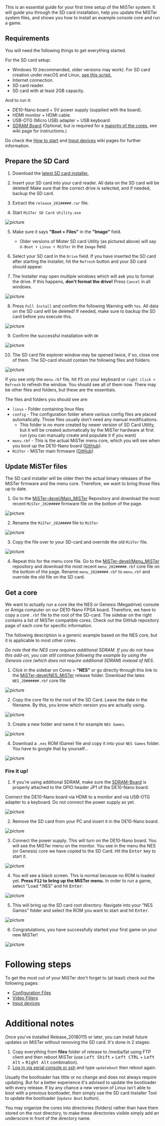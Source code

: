 This is an essential guide for your first time setup of the MiSTer system. It will guide you through the SD card installation, help you update the MiSTer system files, and shows you how to install an example console core and run a game. 

## Requirements
You will need the following things to get everything started.

For the SD card setup:
* Windows 10 (recommended, older versions may work). For SD card creation under macOS and Linux, [see this script.](https://github.com/michaelshmitty/SD-Installer-macos_MiSTer)
* Internet connection. 
* SD card reader. 
* SD card with at least 2GB capacity.

And to run it:
* DE10-Nano board + 5V power supply (supplied with the board). 
* HDMI monitor + HDMI cable. 
* USB-OTG (Micro USB) adapter + USB keyboard. 
* [SDRAM Board](SDRAM-Board) (Optional, but is required for a [majority of the cores](SDRAM-Requirement-by-cores), see wiki page for instructions.)

Do check the [How to start](How-to-start-with-MiSTer) and [Input devices](Input-devices) wiki pages for further information. 

## Prepare the SD Card

1. Download the [latest SD card installer.](https://github.com/MiSTer-devel/SD-Installer-Win64_MiSTer)

2. Insert your SD card into your card reader. All data on the SD card will be deleted! Make sure that the correct drive is selected, and if needed, backup the SD card. 

3. Extract the `release_201#####.rar` file.

4. Start `MiSTer SD Card Utility.exe`

 ![picture](pictures/setup-windows_sd-card_installer_window.png)

5. Make sure it says **"Boot + Files"** in the **"Image"** field.
   - Older versions of Mister SD card Utility (as pictured above) will say `U-Boot + Linux + MiSTer` in the `Image` field.

6. Select your SD card in the `Drive` field. If you have inserted the SD card after starting the Installer, hit the  `Refresh` button and your SD card should appear.

7. The Installer may open multiple windows which will ask you to format the drive. If this happens, **don't format the drive!** Press `Cancel` in all windows.

 ![picture](pictures/setup-windows_sd-card_installer_close_format.png)

8. Press `Full Install` and confirm the following Warning with `Yes`. All data on the SD card will be deleted! If needed, make sure to backup the SD card before you execute this. 

 ![picture](pictures/setup-windows_sd-card_installer_warning.png)

9. Confirm the successful installation with `OK`

  ![picture](pictures/setup-windows_sd-card_installer_install_success.png)

10. The SD card file explorer window may be opened twice, if so, close one of them. The SD-card should contain the following files and folders:

 ![picture](pictures/setup-windows_sd-card_installer_sd-card_content.png)

 If you see only the `menu.rbf` file, hit <kbd>F5</kbd> on your keyboard or `right click > Refresh` to refresh the window. You should see all of them now. There may be other files and folders, but these are the essentials. 

 The files and folders you should see are:
 * `linux` - Folder containing linux files
 * `config` - The configuration folder where various config files are placed automatically. Those files usually don't need any manual modifications.
   - This folder is no more created by newer version of SD Card Utility, but it will be created automatically by the MiSTer hardware at first run (you can manually create and populate it if you want)
 * `menu.rbf` - This is the actual MiSTer menu core, which you will see when you boot up the DE10-Nano board  ([GitHub](https://github.com/MiSTer-devel/Menu_MiSTer/tree/master/releases)).
 * `MiSTer` - MiSTer main firmware ([GitHub](https://github.com/MiSTer-devel/Main_MiSTer/tree/master/releases))


## Update MiSTer files

The SD card installer will be older then the actual binary releases of the MiSTer firmware and the menu core. Therefore, we want to bring those files up to date.

1. Go to the [MiSTer-devel/Main_MiSTer](https://github.com/MiSTer-devel/Main_MiSTer/tree/master/releases) Repository and download the most recent `MiSTer_202#####` firmware file on the bottom of the page.

 ![picture](pictures/setup-windows_mister-files-update_download-firmware.png)

2. Rename the `MiSTer_202#####` file to `MiSTer`

 ![picture](pictures/setup-windows_mister-files-update_rename-firmware.png)

3. Copy the file over to your SD-card and override the old `MiSTer` file.

 ![picture](pictures/setup-windows_mister-files-update_override.png)

4. Repeat this for the menu core file. Go to the [MiSTer-devel/Menu_MiSTer](https://github.com/MiSTer-devel/Menu_MiSTer/tree/master/releases) repository and download the most recent `menu_202#####.rbf` core file on the bottom of the page. Rename `menu_202#####.rbf` to `menu.rbf` and override the old file on the SD card.

## Get a core

We want to actually run a core like the NES or Genesis (Megadrive) console or Amiga computer on our DE10-Nano FPGA board. Therefore, we have to copy a core `.rbf` file to the root of the SD-card. The sidebar on the right contains a list of MiSTer compatible cores. Check out the GitHub repository page of each core for specific information. 

The following description is a generic example based on the NES core, but it is applicable to most other cores.

*Do note that the NES core requires additional SDRAM. If you do not have this add-on, you can still continue following the example by using the Genesis core (which does not require additional SDRAM) instead of NES.* 

1. Click in the sidebar on Cores > **"NES"** or go directly through this link to the [MiSTer-devel/NES_MiSTer](https://github.com/MiSTer-devel/NES_MiSTer/tree/master/releases) release folder. Download the lates `NES_20######.rbf` core file

 ![picture](pictures/setup-core_download-nes.png)

2. Copy the core file to the root of the SD Card. Leave the date in the filename. By this, you know which version you are actually using.

 ![picture](pictures/setup-core_copy-nes-to-sd.png)

3. Create a new folder and name it for example `NES Games`.

 ![picture](pictures/setup-core_create-folder.png)

4. Download a `.nes` ROM (Game) file and copy it into your `NES Games` folder. You have to google that by yourself...

 ![picture](pictures/setup-core_copy-rom-to-sd.png)

### Fire it up!

1. If you're using additional SDRAM, make sure the [SDRAM-Board](SDRAM-Board) is properly attached to the GPIO header JP1 of the DE10-Nano board. 

Connect the DE10-Nano board via HDMI to a monitor and via USB-OTG adapter to a keyboard. Do not connect the power supply as yet.

 ![picture](pictures/setup-fireup_connect-it.jpg)

2. Remove the SD card from your PC and insert it in the DE10-Nano board.

 ![picture](pictures/setup-fireup_insert-sd.jpg)

3. Connect the power supply. This will turn on the DE10-Nano board. You will see the MiSTer menu on the monitor. You see in the menu the NES (or Genesis) core we have copied to the SD Card. Hit the <kbd>Enter</kbd> key to start it.

 ![picture](pictures/setup-fireup_mister-menu.jpg)

4. You will see a black screen. This is normal because no ROM is loaded yet. **Press <kbd>F12</kbd> to bring up the MiSTer menu.** In order to run a game, select "Load *.NES" and hit <kbd>Enter</kbd>.

 ![picture](pictures/setup-fireup_nes-main-menu.jpg)

5. This will bring up the SD card root directory. Navigate into your "NES Games" folder and select the ROM you want to start and hit <kbd>Enter</kbd>.

 ![picture](pictures/setup-fireup_nes-select-rom.jpg)

6. Congratulations, you have successfully started your first game on your new MiSTer!

 ![picture](pictures/setup-fireup_nes-rom-running.jpg)

# Following steps

To get the most out of your MiSTer don't forget to (at least) check out the following pages:
- [Configuration Files](Configuration-Files)
- [Video Filters](https://github.com/MiSTer-devel/Main_MiSTer/wiki/HDMI-Scaler-Custom-Filter-Coefficients)
- [Input devices](Input-devices)

# Additional notes
Once you've installed Release_20180115 or later, you can install future updates on MiSTer without removing the SD card. It's done in 2 stages:
1) Copy everything from **files** folder of release to /media/fat using FTP client and then reboot MiSTer (use <kbd>Left Shift</kbd> + <kbd>Left CTRL</kbd> + <kbd>Left Alt</kbd> + <kbd>Right Alt</kbd> combination).
2) [Log in via serial console or ssh](Network-access) and type `updateboot` then reboot again.

Usually the bootloader has little or no change and does not always require updating. But for a better experience it's advised to update the bootloader with every release. If by any chance a new version of Linux isn't able to boot with a previous bootloader, then simply use the SD card Installer Tool to update the bootloader (`Update Boot` button).

You may organize the cores into directories (folders) rather than have them stored on the root directory, to make these directories visible simply add an underscore in front of the directory name.
